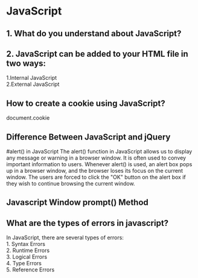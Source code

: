 # JavaScript


<h2> 1. What do you understand about JavaScript?
</h2>

<h2> 2. JavaScript can be added to your HTML file in two ways: </h2>
<p> 
1.Internal JavaScript <br>
2.External JavaScript <br>
</p>


<h2> How to create a cookie using JavaScript? </h2>
<p>
  document.cookie
  </p>



<h2> Difference Between JavaScript and jQuery </h2>

#alert() in JavaScript
The alert() function in JavaScript allows us to display any message or warning in a browser window. It is often used to convey important information to users. Whenever alert() is used, an alert box pops up in a browser window, and the browser loses its focus on the current window. The users are forced to click the "OK" button on the alert box if they wish to continue browsing the current window.


<h2> Javascript Window prompt() Method </h2>
<h2> What are the types of errors in javascript? </h2>

<p> In JavaScript, there are several types of errors: <br>
  1. Syntax Errors <br>
  2. Runtime Errors <br>
  3. Logical Errors <br>
  4. Type Errors <br>
  5. Reference Errors <br>
